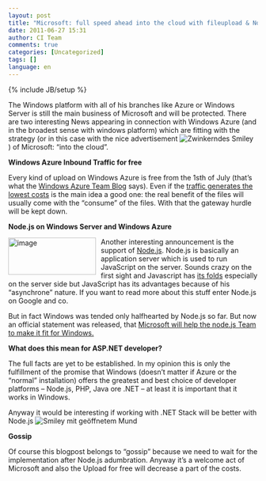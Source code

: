 ```yaml
---
layout: post
title: "Microsoft: full speed ahead into the cloud with fileupload & Node.js"
date: 2011-06-27 15:31
author: CI Team
comments: true
categories: [Uncategorized]
tags: []
language: en
---
```

{% include JB/setup %}

  <p>The Windows platform with all of his branches like Azure or Windows Server is still the main business of Microsoft and will be protected. There are two interesting News appearing in connection with Windows Azure (and in the broadest sense with windows platform) which are fitting with the strategy (or in this case with the nice advertisement <img style="border-bottom-style: none; border-left-style: none; border-top-style: none; border-right-style: none" class="wlEmoticon wlEmoticon-winkingsmile" alt="Zwinkerndes Smiley" src="{{BASE_PATH}}/assets/wp-images-en/wlEmoticon-winkingsmile20.png" /> ) of Microsoft: “into the cloud”.</p>
<p><b>Windows Azure Inbound Traffic for free</b></p>  
  <p>Every kind of upload on Windows Azure is free from the 1sth of July (that’s what the <a href="http://blogs.msdn.com/b/windowsazure/archive/2011/06/22/announcing-free-ingress-for-all-windows-azure-customers-starting-july-1st-2011.aspx">Windows Azure Team Blog</a> says). Even if the <a href="{{BASE_PATH}}/2011/06/09/whats-the-price-of-windows-azure/">traffic generates the lowest costs</a> is the main idea a good one: the real benefit of the files will usually come with the “consume” of the files. With that the gateway hurdle will be kept down. </p>
<p><b>Node.js on Windows Server and Windows Azure</b></p>  
  <p><a href="{{BASE_PATH}}/assets/wp-images-en/image159.png"><img style="background-image: none; border-bottom: 0px; border-left: 0px; margin: 0px 10px 0px 0px; padding-left: 0px; padding-right: 0px; display: inline; float: left; border-top: 0px; border-right: 0px; padding-top: 0px" title="image" border="0" alt="image" align="left" src="{{BASE_PATH}}/assets/wp-images-en/image_thumb67.png" width="177" height="75" /></a>Another interesting announcement is the support of <a href="http://nodejs.org/">Node.js</a>. Node.js is basically an application server which is used to run JavaScript on the server. Sounds crazy on the first sight and Javascript has <a href="http://ironjs.wordpress.com/2011/06/22/my-gripes-with-javascript/">its folds</a> especially on the server side but JavaScript has its advantages because of his “asynchrone” nature. If you want to read more about this stuff enter Node.js on Google and co. </p>
<p>But in fact Windows was tended only halfhearted by Node.js so far. But now an official statement was released, that <a href="http://blog.nodejs.org/2011/06/23/porting-node-to-windows-with-microsoft%E2%80%99s-help/">Microsoft will help the node.js Team to make it fit for Windows.</a></p>
<p><b>What does this mean for ASP.NET developer?</b></p>  
  <p>The full facts are yet to be established. In my opinion this is only the fulfillment of the promise that Windows (doesn’t matter if Azure or the “normal” installation) offers the greatest and best choice of developer platforms – Node.js, PHP, Java ore .NET – at least it is important that it works in Windows. </p>
<p>Anyway it would be interesting if working with .NET Stack will be better with Node.js <img style="border-bottom-style: none; border-left-style: none; border-top-style: none; border-right-style: none" class="wlEmoticon wlEmoticon-openmouthedsmile" alt="Smiley mit geöffnetem Mund" src="{{BASE_PATH}}/assets/wp-images-en/wlEmoticon-openmouthedsmile.png" /></p>
<p><b>Gossip</b></p>  
  <p>Of course this blogpost belongs to “gossip” because we need to wait for the implementation after Node.js adumbration. Anyway it’s a welcome act of Microsoft and also the Upload for free will decrease a part of the costs. </p>

